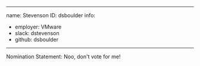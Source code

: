 -------------------------------------------------------------
name: Stevenson
ID: dsboulder
info:
  - employer: VMware
  - slack: dstevenson
  - github: dsboulder
-------------------------------------------------------------

Nomination Statement: Noo, don't vote for me!
